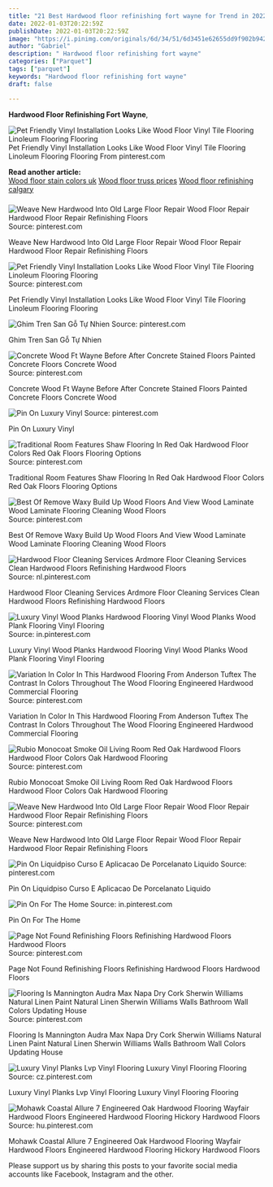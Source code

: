 ```yaml
---
title: "21 Best Hardwood floor refinishing fort wayne for Trend in 2022"
date: 2022-01-03T20:22:59Z
publishDate: 2022-01-03T20:22:59Z
image: "https://i.pinimg.com/originals/6d/34/51/6d3451e62655dd9f902b942682dd3688.png"
author: "Gabriel"
description: " Hardwood floor refinishing fort wayne"
categories: ["Parquet"]
tags: ["parquet"]
keywords: "Hardwood floor refinishing fort wayne"
draft: false

---
```

<!-- Head tag Code -->
**Hardwood Floor Refinishing Fort Wayne**, 

![Pet Friendly Vinyl Installation Looks Like Wood Floor Vinyl Tile Flooring Linoleum Flooring Flooring](https://i.pinimg.com/originals/50/37/03/5037033e16fd8ec478c23f90425fc340.jpg "Pet Friendly Vinyl Installation Looks Like Wood Floor Vinyl Tile Flooring Linoleum Flooring Flooring")
Pet Friendly Vinyl Installation Looks Like Wood Floor Vinyl Tile Flooring Linoleum Flooring Flooring From pinterest.com

**Read another article:**  
[Wood floor stain colors uk](/wood-floor-stain-colors-uk/)
[Wood floor truss prices](/wood-floor-truss-prices/)
[Wood floor refinishing calgary](/wood-floor-refinishing-calgary/)




### 

 


![Weave New Hardwood Into Old Large Floor Repair Wood Floor Repair Hardwood Floor Repair Refinishing Floors](https://i.ytimg.com/vi/zHqNwpA3b9k/maxresdefault.jpg "Weave New Hardwood Into Old Large Floor Repair Wood Floor Repair Hardwood Floor Repair Refinishing Floors")
Source: pinterest.com

Weave New Hardwood Into Old Large Floor Repair Wood Floor Repair Hardwood Floor Repair Refinishing Floors  

![Pet Friendly Vinyl Installation Looks Like Wood Floor Vinyl Tile Flooring Linoleum Flooring Flooring](https://i.pinimg.com/originals/50/37/03/5037033e16fd8ec478c23f90425fc340.jpg "Pet Friendly Vinyl Installation Looks Like Wood Floor Vinyl Tile Flooring Linoleum Flooring Flooring")
Source: pinterest.com

Pet Friendly Vinyl Installation Looks Like Wood Floor Vinyl Tile Flooring Linoleum Flooring Flooring  

![Ghim Tren San Gỗ Tự Nhien](https://i.pinimg.com/originals/0d/83/db/0d83db6605eeae5b0ed49d4d0b8e589f.png "Ghim Tren San Gỗ Tự Nhien")
Source: pinterest.com

Ghim Tren San Gỗ Tự Nhien  

![Concrete Wood Ft Wayne Before After Concrete Stained Floors Painted Concrete Floors Concrete Wood](https://i.pinimg.com/originals/40/3c/3d/403c3d7bb55c991ada13ef7d6cd1d7c5.jpg "Concrete Wood Ft Wayne Before After Concrete Stained Floors Painted Concrete Floors Concrete Wood")
Source: pinterest.com

Concrete Wood Ft Wayne Before After Concrete Stained Floors Painted Concrete Floors Concrete Wood  

![Pin On Luxury Vinyl](https://i.pinimg.com/474x/33/78/2c/33782c975ce217f5da7945c10b16986b.jpg "Pin On Luxury Vinyl")
Source: pinterest.com

Pin On Luxury Vinyl  

![Traditional Room Features Shaw Flooring In Red Oak Hardwood Floor Colors Red Oak Floors Flooring Options](https://i.pinimg.com/originals/64/b9/43/64b943cb9c27219b60839a74aaf93ab0.jpg "Traditional Room Features Shaw Flooring In Red Oak Hardwood Floor Colors Red Oak Floors Flooring Options")
Source: pinterest.com

Traditional Room Features Shaw Flooring In Red Oak Hardwood Floor Colors Red Oak Floors Flooring Options  

![Best Of Remove Waxy Build Up Wood Floors And View Wood Laminate Wood Laminate Flooring Cleaning Wood Floors](https://i.pinimg.com/736x/41/d5/c9/41d5c91120daaee36627e7bc4ec0f1be.jpg "Best Of Remove Waxy Build Up Wood Floors And View Wood Laminate Wood Laminate Flooring Cleaning Wood Floors")
Source: pinterest.com

Best Of Remove Waxy Build Up Wood Floors And View Wood Laminate Wood Laminate Flooring Cleaning Wood Floors  

![Hardwood Floor Cleaning Services Ardmore Floor Cleaning Services Clean Hardwood Floors Refinishing Hardwood Floors](https://i.pinimg.com/736x/12/87/9d/12879d120d657e3b6c1ce0cb891dd3e9--hardwood-floor-refinishing-hardwood-floor-cleaning.jpg "Hardwood Floor Cleaning Services Ardmore Floor Cleaning Services Clean Hardwood Floors Refinishing Hardwood Floors")
Source: nl.pinterest.com

Hardwood Floor Cleaning Services Ardmore Floor Cleaning Services Clean Hardwood Floors Refinishing Hardwood Floors  

![Luxury Vinyl Wood Planks Hardwood Flooring Vinyl Wood Planks Wood Plank Flooring Vinyl Flooring](https://i.pinimg.com/originals/3c/39/55/3c395576618a5b7be3a40fe883a87edf.jpg "Luxury Vinyl Wood Planks Hardwood Flooring Vinyl Wood Planks Wood Plank Flooring Vinyl Flooring")
Source: in.pinterest.com

Luxury Vinyl Wood Planks Hardwood Flooring Vinyl Wood Planks Wood Plank Flooring Vinyl Flooring  

![Variation In Color In This Hardwood Flooring From Anderson Tuftex The Contrast In Colors Throughout The Wood Flooring Engineered Hardwood Commercial Flooring](https://i.pinimg.com/originals/d9/f0/78/d9f0789f20ac73d147a8f374617cf547.jpg "Variation In Color In This Hardwood Flooring From Anderson Tuftex The Contrast In Colors Throughout The Wood Flooring Engineered Hardwood Commercial Flooring")
Source: pinterest.com

Variation In Color In This Hardwood Flooring From Anderson Tuftex The Contrast In Colors Throughout The Wood Flooring Engineered Hardwood Commercial Flooring  

![Rubio Monocoat Smoke Oil Living Room Red Oak Hardwood Floors Hardwood Floor Colors Oak Hardwood Flooring](https://i.pinimg.com/736x/6d/cd/60/6dcd6049c6b553de7e29ebec68397da8.jpg "Rubio Monocoat Smoke Oil Living Room Red Oak Hardwood Floors Hardwood Floor Colors Oak Hardwood Flooring")
Source: pinterest.com

Rubio Monocoat Smoke Oil Living Room Red Oak Hardwood Floors Hardwood Floor Colors Oak Hardwood Flooring  

![Weave New Hardwood Into Old Large Floor Repair Wood Floor Repair Hardwood Floor Repair Refinishing Floors](https://i.pinimg.com/originals/20/af/39/20af39fa073dbac751ae3df52c4a534b.jpg "Weave New Hardwood Into Old Large Floor Repair Wood Floor Repair Hardwood Floor Repair Refinishing Floors")
Source: pinterest.com

Weave New Hardwood Into Old Large Floor Repair Wood Floor Repair Hardwood Floor Repair Refinishing Floors  

![Pin On Liquidpiso Curso E Aplicacao De Porcelanato Liquido](https://i.pinimg.com/originals/af/bb/9c/afbb9cf20d6243e1b6593452a8988636.jpg "Pin On Liquidpiso Curso E Aplicacao De Porcelanato Liquido")
Source: pinterest.com

Pin On Liquidpiso Curso E Aplicacao De Porcelanato Liquido  

![Pin On For The Home](https://i.pinimg.com/originals/3e/60/86/3e608629147776f11f00496142661dc2.jpg "Pin On For The Home")
Source: in.pinterest.com

Pin On For The Home  

![Page Not Found Refinishing Floors Refinishing Hardwood Floors Hardwood Floors](https://i.pinimg.com/736x/e9/01/71/e90171ac086ec778b3fd101bc667b480--hardwood-floor-refinishing-wood-flooring.jpg "Page Not Found Refinishing Floors Refinishing Hardwood Floors Hardwood Floors")
Source: pinterest.com

Page Not Found Refinishing Floors Refinishing Hardwood Floors Hardwood Floors  

![Flooring Is Mannington Audra Max Napa Dry Cork Sherwin Williams Natural Linen Paint Natural Linen Sherwin Williams Walls Bathroom Wall Colors Updating House](https://i.pinimg.com/originals/af/73/26/af732635f5cb06d8f10eadda96bf790f.jpg "Flooring Is Mannington Audra Max Napa Dry Cork Sherwin Williams Natural Linen Paint Natural Linen Sherwin Williams Walls Bathroom Wall Colors Updating House")
Source: pinterest.com

Flooring Is Mannington Audra Max Napa Dry Cork Sherwin Williams Natural Linen Paint Natural Linen Sherwin Williams Walls Bathroom Wall Colors Updating House  

![Luxury Vinyl Planks Lvp Vinyl Flooring Luxury Vinyl Flooring Flooring](https://i.pinimg.com/474x/de/42/8a/de428a6e31de85904fd95b41b1c00aca.jpg "Luxury Vinyl Planks Lvp Vinyl Flooring Luxury Vinyl Flooring Flooring")
Source: cz.pinterest.com

Luxury Vinyl Planks Lvp Vinyl Flooring Luxury Vinyl Flooring Flooring  

![Mohawk Coastal Allure 7 Engineered Oak Hardwood Flooring Wayfair Hardwood Floors Engineered Hardwood Flooring Hickory Hardwood Floors](https://i.pinimg.com/originals/6d/34/51/6d3451e62655dd9f902b942682dd3688.png "Mohawk Coastal Allure 7 Engineered Oak Hardwood Flooring Wayfair Hardwood Floors Engineered Hardwood Flooring Hickory Hardwood Floors")
Source: hu.pinterest.com

Mohawk Coastal Allure 7 Engineered Oak Hardwood Flooring Wayfair Hardwood Floors Engineered Hardwood Flooring Hickory Hardwood Floors  

Please support us by sharing this posts to your favorite social media accounts like Facebook, Instagram and the other.

